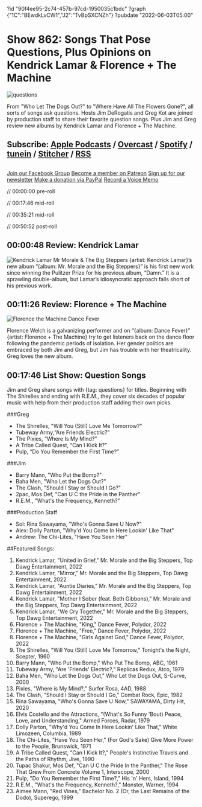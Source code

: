 ?id "90f4ee95-2c74-457b-97cd-1950035c1bdc"
?graph {"1C":"BEwdkLvCW1","J2":"TvBpSXCNZh"}
?pubdate "2022-06-03T05:00"
# Show 862: Songs That Pose Questions, Plus Opinions on Kendrick Lamar & Florence + The Machine
![questions](https://static.soundopinions.org/images/2022/untitled-design.jpeg)

From "Who Let The Dogs Out?" to "Where Have All The Flowers Gone?", all sorts of songs ask questions. Hosts Jim DeRogatis and Greg Kot are joined by production staff to share their favorite question songs. Plus Jim and Greg review new albums by Kendrick Lamar and Florence + The Machine. 


## Subscribe: [Apple Podcasts](https://itunes.apple.com/us/podcast/sound-opinions/id94793843) / [Overcast](https://overcast.fm/itunes94793843/sound-opinions) / [Spotify](https://open.spotify.com/show/1kNR8YL7TBrQuRxDdS4wtU) / [tunein](https://tunein.com/podcasts/Music-Podcasts/Sound-Opinions-p60273/) / [Stitcher](http://www.stitcher.com/podcast/sound-opinions) / [RSS](https://feeds.simplecast.com/Nn6fjnB0)


##
[Join our Facebook Group](https://bit.ly/3sivr9T)
[Become a member on Patreon](https://bit.ly/3slWZvc)
[Sign up for our newsletter](https://bit.ly/3eEvRnG)
[Make a donation via PayPal](https://bit.ly/3dmt9lU)
[Record a Voice Memo](https://bit.ly/2RyD5Ah)


// 00:00:00 pre-roll

// 00:17:46 mid-roll

// 00:35:21 mid-roll

// 00:50:52 post-roll


## 00:00:48 Review: Kendrick Lamar

![Kendrick Lamar Mr Morale & The Big Steppers](https://static.soundopinions.org/assets/862/1C6.jpg)
{artist: Kendrick Lamar}’s new album “{album: Mr. Morale and the Big Steppers}” is his first new work since winning the Pulitzer Prize for his previous album, “Damn.” It is a sprawling double-album, but Lamar’s idiosyncratic approach falls short of his previous work. 

## 00:11:26 Review: Florence + The Machine

![Florence  the Machine Dance Fever](https://static.soundopinions.org/assets/862/J212.jpg)
 
Florence Welch is a galvanizing performer and on “{album: Dance Fever}” {artist: Florence + The Machine} try to get listeners back on the dance floor following the pandemic periods of isolation. Her gender politics are embraced by both Jim and Greg, but Jim has trouble with her theatricality. Greg loves the new album.


## 00:17:46 List Show: Question Songs
Jim and Greg share songs with {tag: questions} for titles. Beginning with The Shirelles and ending with R.E.M., they cover six decades of popular music with help from their production staff adding their own picks.


###Greg
- The Shirelles, "Will You (Still) Love Me Tomorrow?" 
- Tubeway Army,“Are Friends Electric?”
- The Pixies, “Where Is My Mind?” 
- A Tribe Called Quest, “Can I Kick It?” 
- Pulp, “Do You Remember the First Time?”

###Jim
- Barry Mann, "Who Put the Bomp?"
- Baha Men, "Who Let the Dogs Out?"
- The Clash, "Should I Stay or Should I Go?"
- 2pac, Mos Def, "Can U C the Pride in the Panther”
- R.E.M., "What's the Frequency, Kenneth?"


###Production Staff
- Sol: Rina Sawayama, "Who's Gonna Save U Now?"
- Alex: Dolly Parton, "Why'd You Come In Here Lookin' Like That"
- Andrew: The Chi-Lites, "Have You Seen Her"


##Featured Songs:

1. Kendrick Lamar, "United in Grief," Mr. Morale and the Big Steppers, Top Dawg Entertainment, 2022
1. Kendrick Lamar, "Mirror," Mr. Morale and the Big Steppers, Top Dawg Entertainment, 2022
1. Kendrick Lamar, "Auntie Diaries," Mr. Morale and the Big Steppers, Top Dawg Entertainment, 2022
1. Kendrick Lamar, "Mother I Sober (feat. Beth Gibbons)," Mr. Morale and the Big Steppers, Top Dawg Entertainment, 2022
1. Kendrick Lamar, "We Cry Together," Mr. Morale and the Big Steppers, Top Dawg Entertainment, 2022
1. Florence + The Machine, "King," Dance Fever, Polydor, 2022
1. Florence + The Machine, "Free," Dance Fever, Polydor, 2022
1. Florence + The Machine, "Girls Against God," Dance Fever, Polydor, 2022
1. The Shirelles, "Will You (Still) Love Me Tomorrow," Tonight's the Night, Scepter, 1960
1. Barry Mann, "Who Put the Bomp," Who Put The Bomp, ABC, 1961
1. Tubeway Army, "Are 'Friends' Electric?," Replicas Redux, Atco, 1979
1. Baha Men, "Who Let the Dogs Out," Who Let the Dogs Out, S-Curve, 2000
1. Pixies, "Where is My Mind?," Surfer Rosa, 4AD, 1988
1. The Clash, "Should I Stay or Should I Go," Combat Rock, Epic, 1982
1. Rina Sawayama, "Who's Gonna Save U Now," SAWAYAMA, Dirty Hit, 2020
1. Elvis Costello and the Attractions, "(What's So Funny 'Bout) Peace, Love, and Understanding," Armed Forces, Radar, 1979
1. Dolly Parton, "Why'd You Come In Here Lookin' Like That," White Limozeen, Columbia, 1989
1. The Chi-Lites, "Have You Seen Her," (For God's Sake) Give More Power to the People, Brunswick, 1971
1. A Tribe Called Quest, "Can I Kick It?," People's Instinctive Travels and the Paths of Rhythm, Jive, 1990
1. Tupac Shakur, Mos Def, "Can U C the Pride In the Panther," The Rose That Grew From Concrete Volume 1, Interscope, 2000
1. Pulp, "Do You Remember the First Time?," His 'n' Hers, Island, 1994
1. R.E.M., "What's the Frequency, Kenneth?," Monster, Warner, 1994
1. Aimee Mann, "Red Vines," Bachelor No. 2 (Or, the Last Remains of the Dodo), Superego, 1999